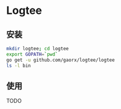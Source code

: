 # Logtee

## 安装

```bash
mkdir logtee; cd logtee
export GOPATH=`pwd`
go get -u github.com/gaorx/logtee/logtee
ls -l bin
```

## 使用

TODO
